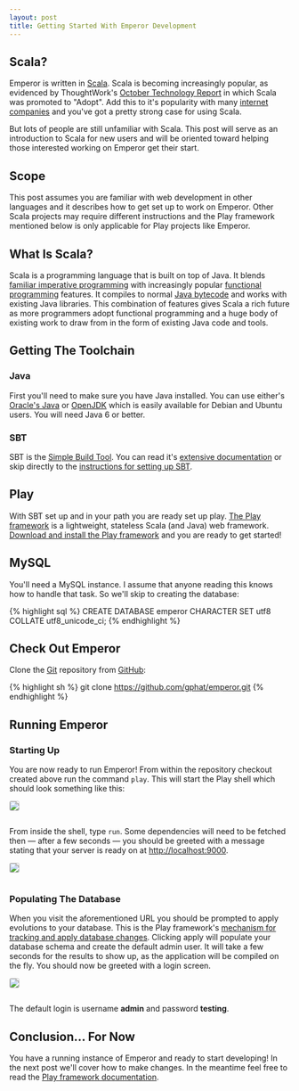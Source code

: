 ```yaml
---
layout: post
title: Getting Started With Emperor Development
---
```


## Scala?

Emperor is written in [Scala](http://www.scala-lang.org/). Scala is becoming
increasingly popular, as evidenced by ThoughtWork's
[October Technology Report](http://www.thoughtworks.com/articles/technology-radar-october-2012)
in which Scala was promoted to "Adopt". Add this to it's popularity with many
<a href="http://www.scala-lang.org/node/1658">internet companies</a> and you've
got a pretty strong case for using Scala.

But lots of people are still unfamiliar with Scala.  This post will serve as
an introduction to Scala for new users and will be oriented toward helping
those interested working on Emperor get their start.

## Scope

This post assumes you are familiar with web development in other languages and
it describes how to get set up to work on Emperor. Other Scala projects
may require different instructions and the Play framework mentioned below is
only applicable for Play projects like Emperor.

## What Is Scala?

Scala is a programming language that is built on top of Java.  It blends
[familiar imperative programming](http://en.wikipedia.org/wiki/Imperative_programming)
with increasingly popular [functional programming](http://en.wikipedia.org/wiki/Functional_programming)
features.  It compiles to normal [Java bytecode](http://en.wikipedia.org/wiki/Java_bytecode)
and works with existing Java libraries.  This combination of features gives
Scala a rich future as more programmers adopt functional programming and a huge
body of existing work to draw from in the form of existing Java code and tools.

## Getting The Toolchain

### Java

First you'll need to make sure you have Java
installed.  You can use either's [Oracle's Java](http://www.java.com/en/download/index.jsp)
or [OpenJDK](http://openjdk.java.net/) which is easily available for Debian and
Ubuntu users.  You will need Java 6 or better.

### SBT

SBT is the [Simple Build Tool](http://www.scala-sbt.org/). You can read it's
[extensive documentation](http://www.scala-sbt.org/release/docs/Getting-Started/Welcome.html)
or skip directly to the [instructions for setting up SBT](http://www.scala-sbt.org/release/docs/Getting-Started/Setup.html).

## Play

With SBT set up and in your path you are ready set up play. [The Play framework](http://www.playframework.org/)
is a lightweight, stateless Scala (and Java) web framework. [Download and install the Play framework](http://www.playframework.org/documentation/2.0.4/Installing)
and you are ready to get started!

## MySQL

You'll need a MySQL instance. I assume that anyone reading this knows how to handle that task.  So we'll skip to creating the database:

{% highlight sql %}
CREATE DATABASE emperor CHARACTER SET utf8 COLLATE utf8_unicode_ci;
{% endhighlight %}

## Check Out Emperor

Clone the <a href="http://git-scm.com/">Git</a> repository from <a href="https://github.com/gphat/emperor/">GitHub</a>:

{% highlight sh %}
git clone https://github.com/gphat/emperor.git
{% endhighlight %}

## Running Emperor

### Starting Up

You are now ready to run Emperor!  From within the repository checkout created
above run the command `play`.  This will start the Play shell which should look
something like this:

<img style="border: 1px solid #ccc; border-radius: 3px; margin-bottom: 1em" src="http://f.cl.ly/items/131L2D0h3j3j3k1Q3E0k/Screen%20Shot%202012-10-28%20at%204.22.23%20PM.png">

From inside the shell, type `run`.  Some dependencies will need to be fetched
then &mdash; after a few seconds &mdash; you should be greeted with a message
stating that your server is ready on at <a href="http://localhost:9000/">http://localhost:9000</a>.

<img style="border: 1px solid #ccc; border-radius: 3px; margin-bottom: 1em" src="http://cl.ly/image/3B3r313o4045/Screen%20Shot%202012-10-28%20at%204.23.18%20PM.png">

### Populating The Database

When you visit the aforementioned URL you should be prompted to apply
evolutions to your database.  This is the Play framework's
<a href="http://www.playframework.org/documentation/2.0/Evolutions">mechanism for tracking and apply database changes</a>.
Clicking apply will populate your database schema and create the default admin
user. It will take a few seconds for the results to show up, as the application
will be compiled on the fly.  You should now be greeted with a login screen.

<img style="border: 1px solid #ccc; border-radius: 3px; margin-bottom: 1em" src="http://f.cl.ly/items/3g2p0P2y2y030z183m3j/Screen%20Shot%202012-10-28%20at%204.36.41%20PM.png">

The default login is username **admin** and password **testing**.

## Conclusion&hellip; For Now

You have a running instance of Emperor and ready to start developing!  In the
next post we'll cover how to make changes.  In the meantime feel free to read
the [Play framework documentation](http://www.playframework.org/documentation/2.0.4/Home).